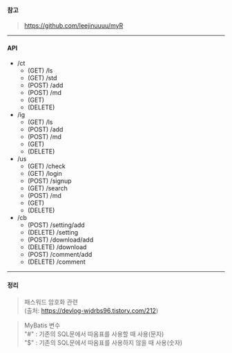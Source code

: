 #### 참고
> https://github.com/leejinuuuu/myR

------------

#### API
+ /ct
    + (GET) /ls
    + (GET) /std
    + (POST) /add
    + (POST) /md
    + (GET)
    + (DELETE)
+ /ig
    + (GET) /ls
    + (POST) /add
    + (POST) /md
    + (GET)
    + (DELETE)
+ /us
    + (GET) /check
    + (GET) /login
    + (POST) /signup
    + (GET) /search
    + (POST) /md
    + (GET)
    + (DELETE)
+ /cb
    + (POST) /setting/add
    + (DELETE) /setting
    + (POST) /download/add
    + (DELETE) /download
    + (POST) /comment/add
    + (DELETE) /comment


------------

#### 정리
> 패스워드 암호화 관련  
(출처: https://devlog-wjdrbs96.tistory.com/212)

> MyBatis 변수  
"#" : 기존의 SQL문에서 따옴표를 사용할 때 사용(문자)  
"$" : 기존의 SQL문에서 따옴표를 사용하지 않을 때 사용(숫자)  